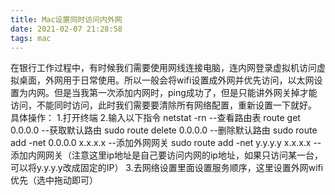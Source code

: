 ```yaml
---
title: Mac设置同时访问内外网
date: 2021-02-07 21:28:58
tags: mac
---
```

在银行工作过程中，有时候我们需要使用网线连接电脑，连内网登录虚拟机访问虚拟桌面，外网用于日常使用。所以一般会将wifi设置成外网并优先访问，以太网设置为内网。但是当我第一次添加内网时，ping成功了，但是只能讲外网关掉才能访问，不能同时访问，此时我们需要要清除所有网络配置，重新设置一下就好。
具体操作：
1.打开终端
2.输入以下指令
netstat -rn --查看路由表
route get 0.0.0.0 --获取默认路由
sudo route delete 0.0.0.0 --删除默认路由
sudo route add -net 0.0.0.0 x.x.x.x --添加外网网关
sudo route add -net y.y.y.y x.x.x.x --添加内网网关（注意这里ip地址是自己要访问内网的ip地址，如果只访问某一台，可以将y.y.y.y改成固定的IP）
3.去网络设置里面设置服务顺序，这里设置外网wifi优先（选中拖动即可）